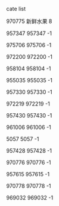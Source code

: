cate list

970775 新鲜水果 8

957347 957347 -1

975706 975706 -1

972200 972200 -1

958104 958104 -1

955035 955035 -1

957330 957330 -1

972219 972219 -1

957430 957430 -1

961006 961006 -1

5057 5057 -1

957428 957428 -1

970776 970776 -1

957615 957615 -1

970778 970778 -1

969032 969032 -1

